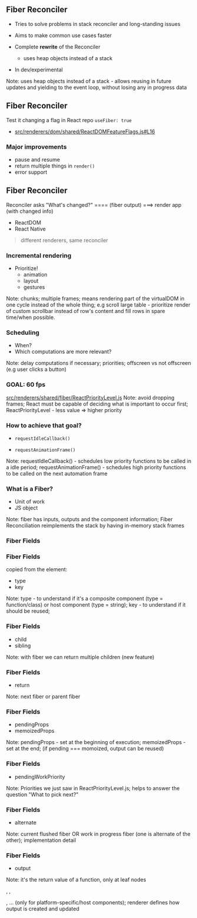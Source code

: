 ## Fiber Reconciler

- Tries to solve problems in stack reconciler and long-standing issues

- Aims to make common use cases faster

- Complete **rewrite** of the Reconciler
  - uses heap objects instead of a stack

- In dev/experimental

Note: uses heap objects instead of a stack - allows reusing in future updates and yielding to the event loop, without losing any in progress data


## Fiber Reconciler
Test it changing a flag in React repo `useFiber: true`
  - [src/renderers/dom/shared/ReactDOMFeatureFlags.js#L16](https://github.com/facebook/react/blob/master/src/renderers/dom/shared/ReactDOMFeatureFlags.js#L16)


### Major improvements
- pause and resume
- return multiple things in `render()`
- error support


## Fiber Reconciler

Reconciler asks "What's changed?" ==== (fiber output) ===> render app (with changed info)


- ReactDOM
- React Native

> different renderers, same reconciler


### **Incremental** rendering
- Prioritize!
  - animation
  - layout
  - gestures

Note: chunks; multiple frames; means rendering part of the virtualDOM in one cycle instead of the whole thing; e.g scroll large table - prioritize render of custom scrollbar instead of row's content and fill rows in spare time/when possible.


### Scheduling
- When?
- Which computations are more relevant?

Note: delay computations if necessary; priorities; offscreen vs not offscreen (e.g user clicks a button)


### GOAL: 60 fps

[src/renderers/shared/fiber/ReactPriorityLevel.js](https://github.com/facebook/react/blob/master/src/renderers/shared/fiber/ReactPriorityLevel.js)
Note: avoid dropping frames; React must be capable of deciding what is important to occur first; ReactPriorityLevel - less value => higher priority


### How to achieve that goal?
- `requestIdleCallback()`

- `requestAnimationFrame()`

Note: requestIdleCallback() - schedules low priority functions to be called in a idle period; requestAnimationFrame() - schedules high priority functions to be called on the next automation frame


### What is a Fiber?
- Unit of work
- JS object

Note: fiber has inputs, outputs and the component information; Fiber Reconciliation reimplements the stack by having in-memory stack frames


### Fiber Fields


### Fiber Fields
copied from the element:
- type
- key

Note: type - to understand if it's a composite component (type = function/class) or host component (type = string); key - to understand if it should be reused;


### Fiber Fields
- child
- sibling

Note: with fiber we can return multiple children (new feature)


### Fiber Fields
- return

Note: next fiber or parent fiber


### Fiber Fields
- pendingProps
- memoizedProps

Note: pendingProps - set at the beginning of execution; memoizedProps - set at the end; (if pending === momoized, output can be reused)


### Fiber Fields
- pendingWorkPriority

Note: Priorities we just saw in ReactPriorityLevel.js; helps to answer the question "What to pick next?"


### Fiber Fields
- alternate

Note: current flushed fiber OR work in progress fiber (one is alternate of the other); implementation detail


### Fiber Fields
- output

Note: it's the return value of a function, only at leaf nodes <p>, <span>, <div>, ... (only for platform-specific/host components); renderer defines how output is created and updated
